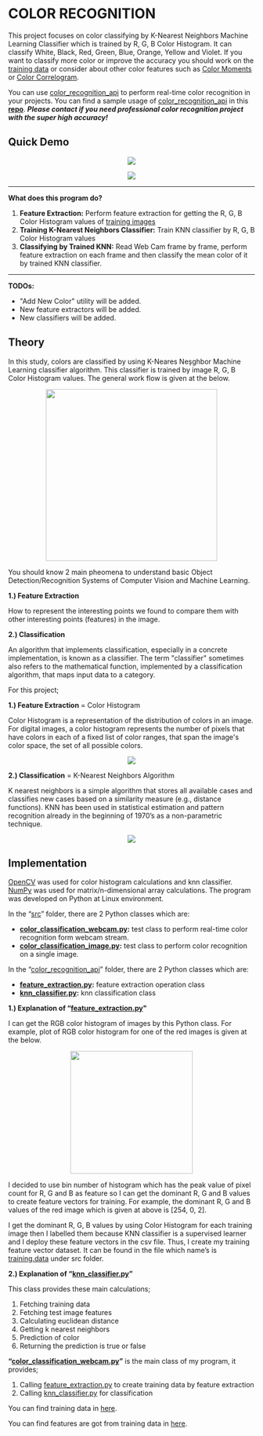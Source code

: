 # COLOR RECOGNITION

This project focuses on color classifying by K-Nearest Neighbors Machine Learning Classifier which is trained by R, G, B Color Histogram. It can classify White, Black, Red, Green, Blue, Orange, Yellow and Violet. If you want to classify more color or improve the accuracy you should work on the [training data](https://github.com/proaimachine/color_classifier/tree/master/src/training_dataset) or consider about other color features such as [Color Moments](https://en.wikipedia.org/wiki/Color_moments) or [Color Correlogram](http://www.cs.cornell.edu/rdz/Papers/ecdl2/spatial.htm).

You can use [color_recognition_api](https://github.com/proaimachine/color_recognition/tree/master/src/color_recognition_api) to perform real-time color recognition in your projects. You can find a sample usage of [color_recognition_api](https://github.com/proaimachine/color_recognition/tree/master/src/color_recognition_api) in this [**repo**](https://github.com/ahmetozlu/vehicle_counting_tensorflow). **_Please contact if you need professional color recognition project with the super high accuracy!_**

## Quick Demo

<p align="center">
  <img src="https://user-images.githubusercontent.com/22610163/34917659-8497acae-f95a-11e7-93fb-f7cd6cc3128a.gif">
</p>

<p align="center">
  <img src="https://user-images.githubusercontent.com/22610163/42423806-14cdfa7a-8309-11e8-9478-23d50fc0002f.png">
</p>

---

**What does this program do?**

1. **Feature Extraction:** Perform feature extraction for getting the R, G, B Color Histogram values of [training images](https://github.com/proaichine/color_classifier/tree/master/src/training_dataset)
2. **Training K-Nearest Neighbors Classifier:** Train KNN classifier by R, G, B Color Histogram values
3. **Classifying by Trained KNN:** Read Web Cam frame by frame, perform feature extraction on each frame and then classify the mean color of it by trained KNN classifier.

---

**TODOs:**

- "Add New Color" utility will be added.
- New feature extractors will be added.
- New classifiers will be added.

## Theory

In this study, colors are classified by using K-Neares Neşghbor Machine Learning classifier algorithm. This classifier is trained by image R, G, B Color Histogram values. The general work flow is given at the below.

<p align="center">
  <img src="https://user-images.githubusercontent.com/22610163/35335133-a9632c70-0125-11e8-9204-0b4bfd0702a7.png" {width=35px height=350px}>
</p>

You should know 2 main pheomena to understand basic Object Detection/Recognition Systems of Computer Vision and Machine Learning.

**1.) Feature Extraction**

How to represent the interesting points we found to compare them with other interesting points (features) in the image.

**2.) Classification**

An algorithm that implements classification, especially in a concrete implementation, is known as a classifier. The term "classifier" sometimes also refers to the mathematical function, implemented by a classification algorithm, that maps input data to a category.

For this project;

**1.) Feature Extraction** = Color Histogram

Color Histogram is a representation of the distribution of colors in an image. For digital images, a color histogram represents the number of pixels that have colors in each of a fixed list of color ranges, that span the image's color space, the set of all possible colors.

<p align="center">
  <img src="https://user-images.githubusercontent.com/22610163/34918867-44f5feaa-f96b-11e7-9994-1747846266c9.png">
</p>

**2.) Classification** = K-Nearest Neighbors Algorithm

K nearest neighbors is a simple algorithm that stores all available cases and classifies new cases based on a similarity measure (e.g., distance functions). KNN has been used in statistical estimation and pattern recognition already in the beginning of 1970’s as a non-parametric technique.

<p align="center">
  <img src="https://user-images.githubusercontent.com/22610163/34918895-c7b94d24-f96b-11e7-87da-8619d9bd4246.png">
</p>

## Implementation

[OpenCV](https://pypi.python.org/pypi/opencv-python) was used for color histogram calculations and knn classifier. [NumPy](https://stackoverflow.com/questions/29499815/how-to-install-numpy-on-windows-using-pip-install) was used for matrix/n-dimensional array calculations. The program was developed on Python at Linux environment.

In the “[src](https://github.com/proaimachine/color_recognition/tree/master/src)” folder, there are 2 Python classes which are:

- **[color_classification_webcam.py](https://github.com/proaimachine/color_recognition/blob/master/src/color_classification_webcam.py):** test class to perform real-time color recognition form webcam stream.
- **[color_classification_image.py](https://github.com/proaimachine/color_recognition/blob/master/src/color_classification_image.py):** test class to perform color recognition on a single image.

In the “[color_recognition_api](https://github.com/proaimachine/color_recognition/tree/master/src/color_recognition_api)” folder, there are 2 Python classes which are:

- **[feature_extraction.py](https://github.com/proaimachine/color_recognition/blob/master/src/color_recognition_api/color_histogram_feature_extraction.py):** feature extraction operation class
- **[knn_classifier.py](https://github.com/proaimachine/color_recognition/blob/master/src/color_recognition_api/knn_classifier.py):** knn classification class

**1.) Explanation of “[feature_extraction.py](https://github.com/proaimachine/color_recognition/blob/master/src/color_recognition_api/color_histogram_feature_extraction.py)"**

I can get the RGB color histogram of images by this Python class. For example, plot of RGB color histogram for one of the red images is given at the below.

<p align="center">
  <img src="https://user-images.githubusercontent.com/22610163/34919478-f198beb8-f975-11e7-8c1c-0a552f7cd673.jpg" {width=25px height=250px}>
</p>

I decided to use bin number of histogram which has the peak value of pixel count for R, G and B as feature so I can get the dominant R, G and B values to create feature vectors for training. For example, the dominant R, G and B values of the red image which is given at above is [254, 0, 2].

I get the dominant R, G, B values by using Color Histogram for each training image then I labelled them because KNN classifier is a supervised learner and I deploy these feature vectors in the csv file. Thus, I create my training feature vector dataset. It can be found in the file which name’s is [training.data](https://github.com/proaimachine/color_recognition/blob/master/src/training.data) under src folder.

**2.) Explanation of “[knn_classifier.py](https://github.com/proaimachine/color_recognition/blob/master/src/color_recognition_api/knn_classifier.py)”**

This class provides these main calculations;

1. Fetching training data
2. Fetching test image features
3. Calculating euclidean distance
4. Getting k nearest neighbors
5. Prediction of color
6. Returning the prediction is true or false

**“[color_classification_webcam.py](https://github.com/proaimachine/color_recognition/blob/master/src/color_classification_webcam.py)”** is the main class of my program, it provides;

1. Calling [feature_extraction.py](https://github.com/proaimachine/color_recognition/blob/master/src/color_recognition_api/color_histogram_feature_extraction.py) to create training data by feature extraction
2. Calling [knn_classifier.py](https://github.com/proaimachine/color_recognition/blob/master/src/color_recognition_api/knn_classifier.py) for classification

You can find training data in [here](https://github.com/proaimachine/color_classifier/tree/master/src/training_dataset).

You can find features are got from training data in [here](https://raw.githubusercontent.com/ahmetozlu/color_classifier/master/src/training.data).
